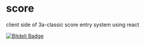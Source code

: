 # score

client side of 3a-classic score entry system using react


[![Bitdeli Badge](https://d2weczhvl823v0.cloudfront.net/3a-classic/score/trend.png)](https://bitdeli.com/free "Bitdeli Badge")

